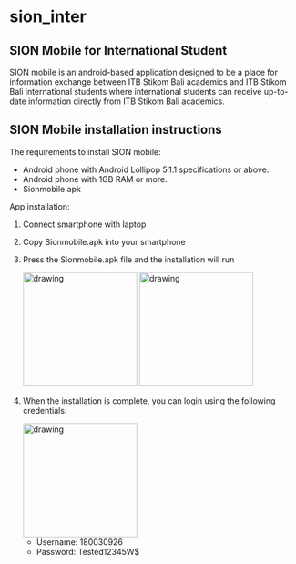 # sion_inter

## SION Mobile for International Student
SION mobile is an android-based application designed to be a place for information exchange between ITB Stikom Bali academics and ITB Stikom Bali 
international students where international students can receive up-to-date information directly from ITB Stikom Bali academics.

## SION Mobile installation instructions
The requirements to install SION mobile:
* Android phone with Android Lollipop 5.1.1 specifications or above. 
* Android phone with 1GB RAM or more.
* Sionmobile.apk

App installation:
1.	Connect smartphone with laptop
2.	Copy Sionmobile.apk into your smartphone
3.	Press the Sionmobile.apk file and the installation will run

    <img src="https://user-images.githubusercontent.com/48169447/168837495-a1b31309-ecb1-4929-8381-ec313f19cfa3.jpg" alt="drawing" width="200"/>
    <img src="https://user-images.githubusercontent.com/48169447/168837509-5e12f185-c0da-4332-899e-44c414851f79.jpg" alt="drawing" width="200"/>
    
4.	When the installation is complete, you can login using the following credentials:

    <img src="https://user-images.githubusercontent.com/48169447/168838799-2ed9f81b-f6a1-4cac-a9f6-37e759eba028.jpg" alt="drawing" width="200"/>
    
     * Username: 180030926
     * Password: Tested12345W$



